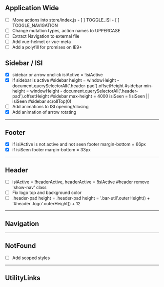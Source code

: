 ## Application Wide

- [ ] Move actions into store/index.js
      - [ ] TOGGLE_ISI
      - [ ] TOGGLE_NAVIGATION
- [ ] Change mutation types, action names to UPPERCASE
- [ ] Extract Navigation to external file
- [ ] Add vue-helmet or vue-meta
- [ ] Add a polyfill for promises on IE9+

## Sidebar / ISI

- [x] sidebar or arrow onclick
        isiActive = !isiActive
- [x] if sidebar is active
        #sidebar height = windowHeight - document.querySelectorAll('.header-pad').offsetHeight
        #sidebar min-height = windowHeight - document.querySelectorAll('.header-pad').offsetHeight
        #sidebar max-height = 4000
        isiSeen = !isiSeen || isiSeen
        #sidebar scrollTop(0)
- [ ] Add animations to ISI opening/closing
- [x] Add animation of arrow rotating

----------------------------------------------------------------------------------------
## Footer

- [x] if isiActive is not active and not seen
  footer margin-bottom = 66px
- [x] if isiSeen
  footer margin-bottom = 33px

----------------------------------------------------------------------------------------
## Header

- [ ] isiActive = !headerActive, headerActive = !isiActive
        #header remove 'show-nav' class
- [ ] Fix logo top and background color
- [ ] .header-pad height = 
      .header-pad height = '.bar-util'.outerHeight() + '#header .logo'.outerHeight() + 12

----------------------------------------------------------------------------------------
## Navigation



----------------------------------------------------------------------------------------
## NotFound

- [ ] Add scoped styles

----------------------------------------------------------------------------------------
## UtilityLinks